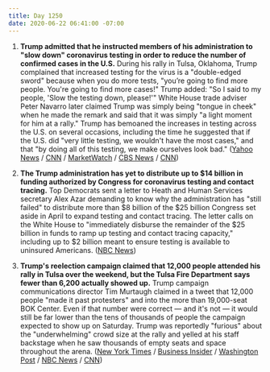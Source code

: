 ```yaml
---
title: Day 1250
date: 2020-06-22 06:41:00 -07:00
---
```


1. **Trump admitted that he instructed members of his administration to "slow down" coronavirus testing in order to reduce the number of confirmed cases in the U.S.** During his rally in Tulsa, Oklahoma, Trump complained that increased testing for the virus is a "double-edged sword" because when you do more tests, "you’re going to find more people. You're going to find more cases!" Trump added: "So I said to my people, 'Slow the testing down, please!'" White House trade adviser Peter Navarro later claimed Trump was simply being "tongue in cheek" when he made the remark and said that it was simply "a light moment for him at a rally."  Trump has bemoaned the increases in testing across the U.S. on several occasions, including the time he suggested that if the U.S. did "very little testing, we wouldn't have the most cases," and that "by doing all of this testing, we make ourselves look bad."  ([Yahoo News](https://news.yahoo.com/trump-slow-coronavirus-testing-tulsa-rally-171549242.html) / [CNN](https://www.cnn.com/2020/06/22/politics/donald-trump-coronavirus-testing-tulsa-rally/index.html) / [MarketWatch](https://www.marketwatch.com/story/trump-was-being-tongue-in-cheek-when-he-said-the-us-should-slow-the-testing-down-white-house-adviser-peter-navarro-says-2020-06-21) / [CBS News](https://www.cbsnews.com/news/trump-tulsa-rally-coronavirus-testing-slowdown-suggsetion-criticism/) / [CNN](https://www.cnn.com/2020/06/21/politics/trump-coronavirus-testing/index.html))

2. **The Trump administration has yet to distribute up to $14 billion in funding authorized by Congress for coronavirus testing and contact tracing.** Top Democrats sent a letter to Heath and Human Services secretary Alex Azar demanding to know why the administration has "still failed" to distribute more than $8 billion of the $25 billion Congress set aside in April to expand testing and contact tracing. The letter calls on the White House to "immediately disburse the remainder of the $25 billion in funds to ramp up testing and contact tracing capacity," including up to $2 billion meant to ensure testing is available to uninsured Americans. ([NBC News](https://www.nbcnews.com/politics/congress/top-democrats-say-trump-sitting-14-billion-coronavirus-testing-contact-n1231688))

3. **Trump's reelection campaign claimed that 12,000 people attended his rally in Tulsa over the weekend, but the Tulsa Fire Department says fewer than 6,200 actually showed up.** Trump campaign communications director Tim Murtaugh claimed in a tweet that 12,000 people "made it past protesters" and into the more than 19,000-seat BOK Center. Even if that number were correct — and it's not — it would still be far lower than the tens of thousands of people the campaign expected to show up on Saturday. Trump was reportedly "furious" about the "underwhelming" crowd size at the rally and yelled at his staff backstage when he saw thousands of empty seats and space throughout the arena.  ([New York Times](https://www.nytimes.com/2020/06/21/us/politics/trump-tulsa-rally.html) / [Business Insider](https://www.businessinsider.com/trump-campaign-claims-12000-people-attended-tulsa-rally-2020-6?utm_source=reddit.com) / [Washington Post](https://www.washingtonpost.com/politics/trump-campaign-democrats-joust-over-tulsa-rally-turnout/2020/06/21/06ecb95e-b3c8-11ea-a510-55bf26485c93_story.html) / [NBC News](https://www.nbcnews.com/politics/2020-election/trump-furious-underwhelming-crowd-tulsa-rally-n1231674) / [CNN](https://www.cnn.com/2020/06/21/politics/jared-kushner-ivanka-trump-brad-parscale/index.html))
